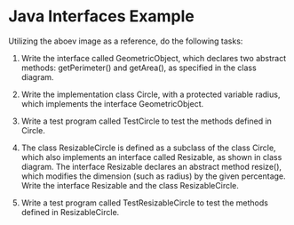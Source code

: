 # Java Interfaces Example

Utilizing the aboev image as a reference, do the following tasks:

1.	Write the interface called GeometricObject, which declares two abstract methods: getPerimeter() and getArea(), as specified in the class diagram.

2.	Write the implementation class Circle, with a protected variable radius, which implements the interface GeometricObject.

3.	Write a test program called TestCircle to test the methods defined in Circle.

4.	The class ResizableCircle is defined as a subclass of the class Circle, which also implements an interface called Resizable, as shown in class diagram. The interface Resizable declares an abstract method resize(), which modifies the dimension (such as radius) by the given percentage. Write the interface Resizable and the class ResizableCircle.

5.	Write a test program called TestResizableCircle to test the methods defined in ResizableCircle.
